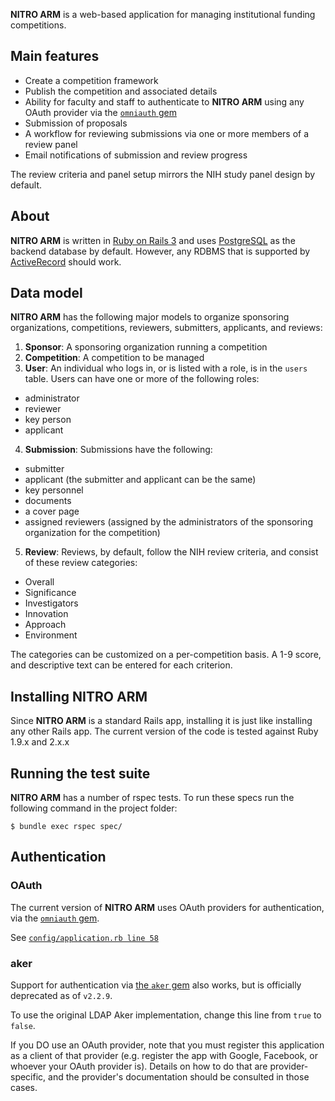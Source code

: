 **NITRO ARM** is a web-based application for managing institutional funding
competitions.

## Main features

* Create a competition framework
* Publish the competition and associated details
* Ability for faculty and staff to authenticate to **NITRO ARM** using any OAuth
  provider via the [`omniauth` gem][1]
* Submission of proposals
* A workflow for reviewing submissions via one or more members of a review panel
* Email notifications of submission and review progress

The review criteria and panel setup mirrors the NIH study panel design by
default.

## About

**NITRO ARM** is written in [Ruby on Rails 3][2] and uses [PostgreSQL][3] as the
backend database by default. However, any RDBMS that is supported by
[ActiveRecord][4] should work.

## Data model

**NITRO ARM** has the following major models to organize sponsoring
organizations, competitions, reviewers, submitters, applicants, and reviews:

1. **Sponsor**: A sponsoring organization running a competition
2. **Competition**: A competition to be managed
3. **User**: An individual who logs in, or is listed with a role, is in the
  `users` table. Users can have one or more of the following roles:
  * administrator
  * reviewer
  * key person
  * applicant
4. **Submission**: Submissions have the following:
  * submitter
  * applicant (the submitter and applicant can be the same)
  * key personnel
  * documents
  * a cover page
  * assigned reviewers (assigned by the administrators of the sponsoring
    organization for the competition)
5. **Review**:  Reviews, by default, follow the NIH review criteria, and consist
  of these review categories:
  * Overall
  * Significance
  * Investigators
  * Innovation
  * Approach
  * Environment

The categories can be customized on a per-competition basis. A 1-9 score, and
descriptive text can be entered for each criterion.

## Installing NITRO ARM

Since **NITRO ARM** is a standard Rails app, installing it is just like
installing any other Rails app. The current version of the code is tested
against Ruby 1.9.x and 2.x.x

## Running the test suite

**NITRO ARM** has a number of rspec tests. To run these specs run the following
command in the project folder:

    $ bundle exec rspec spec/

## Authentication

### OAuth

The current version of **NITRO ARM** uses OAuth providers for authentication,
via the [`omniauth` gem][1].

See [`config/application.rb line 58`][6]

### aker

Support for authentication via [the `aker` gem][5] also works, but is officially
deprecated as of `v2.2.9`.

To use the original LDAP Aker implementation, change this line from `true` to
`false`.

If you DO use an OAuth provider, note that you must register this application as
a client of that provider (e.g. register the app with Google, Facebook, or
whoever your OAuth provider is). Details on how to do that are
provider-specific, and the provider's documentation should be consulted in those
cases.

  [1]: https://github.com/intridea/omniauth/wiki/List-of-Strategies
  [2]: http://rubyonrails.org/
  [3]: http://www.postgresql.org/
  [4]: http://guides.rubyonrails.org/active_record_querying.html
  [5]: https://github.com/NUBIC/aker
  [6]: https://github.com/NUBIC/nitro-arm/blob/v2.2.9/config/application.rb#L58
